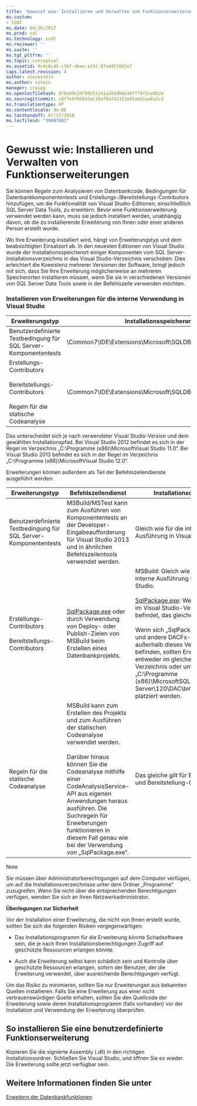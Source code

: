 ```yaml
---
title: 'Gewusst wie: Installieren und Verwalten von Funktionserweiterungen | Microsoft-Dokumentation'
ms.custom:
- SSDT
ms.date: 04/26/2017
ms.prod: sql
ms.technology: ssdt
ms.reviewer: ''
ms.suite: ''
ms.tgt_pltfrm: ''
ms.topic: conceptual
ms.assetid: 9cdc8cd5-c36f-4bee-a191-87ed457803e7
caps.latest.revision: 4
author: stevestein
ms.author: sstein
manager: craigg
ms.openlocfilehash: 078e69c2df09253141aa55d66e387f7972ce8b2e
ms.sourcegitcommit: c8f7e9f05043ac10af8a742153e81ab81aa6a3c3
ms.translationtype: HT
ms.contentlocale: de-DE
ms.lasthandoff: 07/17/2018
ms.locfileid: "39087882"
---
```

# <a name="how-to-install-and-manage-feature-extensions"></a>Gewusst wie: Installieren und Verwalten von Funktionserweiterungen
Sie können Regeln zum Analysieren von Datenbankcode, Bedingungen für Datenbankkomponententests und Erstellungs-/Bereitstellungs-Contributors hinzufügen, um die Funktionalität von Visual Studio-Editionen, einschließlich SQL Server Data Tools, zu erweitern. Bevor eine Funktionserweiterung verwendet werden kann, muss sie jedoch installiert werden, unabhängig davon, ob die zu installierende Erweiterung von Ihnen oder einer anderen Person erstellt wurde.  
  
Wo Ihre Erweiterung installiert wird, hängt von Erweiterungstyp und dem beabsichtigten Einsatzort ab. In den neuesten Editionen von Visual Studio wurde der Installationsspeicherort einiger Komponenten vom SQL Server-Installationsverzeichnis in das Visual Studio-Verzeichnis verschoben. Dies erleichtert die Koexistenz mehrerer Versionen der Software, bringt jedoch mit sich, dass Sie Ihre Erweiterung möglicherweise an mehreren Speicherorten installieren müssen, wenn Sie sie in verschiedenen Versionen von SQL Server Data Tools sowie in der Befehlszeile verwenden möchten.  
  
### <a name="installing-extensions-for-use-inside-visual-studio"></a>Installieren von Erweiterungen für die interne Verwendung in Visual Studio  
  
|Erweiterungstyp|Installationsspeicherort|  
|------------------|--------------------|  
|Benutzerdefinierte Testbedingung für SQL Server-Komponententests|<Visual Studio Install Dir>\Common7\IDE\Extensions\\Microsoft\SQLDB\TestConditions|  
|Erstellungs-Contributors<br /><br />Bereitstellungs-Contributors<br /><br />Regeln für die statische Codeanalyse|<Visual Studio Install Dir>\Common7\IDE\Extensions\\Microsoft\SQLDB\DAC\120\Extensions|  
  
Das <Visual Studio Install Dir> unterscheidet sich je nach verwendeter Visual Studio-Version und dem gewählten Installationspfad. Bei Visual Studio 2012 befindet es sich in der Regel im Verzeichnis „C:\Programme (x86)\\MicrosoftVisual Studio 11.0“. Bei Visual Studio 2013 befindet es sich in der Regel im Verzeichnis „C:\Programme (x86)\\MicrosoftVisual Studio 12.0“.  
  
Erweiterungen können außerdem als Teil der Befehlszeilendienste ausgeführt werden:  
  
|Erweiterungstyp|Befehlszeilendienst|Installationsordner|  
|------------------|------------------------|------------------|  
|Benutzerdefinierte Testbedingung für SQL Server-Komponententests|MSBuild/MSTest kann zum Ausführen von Komponententests an der Developer-Eingabeaufforderung für Visual Studio 2013 und in ähnlichen Befehlszeilentools verwendet werden.|Gleich wie für die interne Ausführung in Visual Studio.|  
|Erstellungs-Contributors<br /><br />Bereitstellungs-Contributors|[SqlPackage.exe](../tools/sqlpackage.md) oder durch Verwendung von Deploy- oder Publish-Zielen von MSBuild beim Erstellen eines Datenbankprojekts.|MSBuild: Gleich wie für die interne Ausführung in Visual Studio.<br /><br />[SqlPackage.exe](../tools/sqlpackage.md): Wenn sie sich im Visual Studio-Verzeichnis befindet, das gleiche wie vorher.<br /><br />Wenn sich „SqlPackage.exe“ und andere DACFx-DLLs außerhalb dieses Verzeichnisses befinden, sollten Erweiterungen entweder im gleichen Verzeichnis oder unter „C:\Programme (x86)\\MicrosoftSQL Server\120\DAC\bin\Extensions“ platziert werden.|  
|Regeln für die statische Codeanalyse|MSBuild kann zum Erstellen des Projekts und zum Ausführen der statischen Codeanalyse verwendet werden.<br /><br />Darüber hinaus können Sie die Codeanalyse mithilfe einer CodeAnalysisService-API aus eigenen Anwendungen heraus ausführen. Die Suchregeln für Erweiterungen funktionieren in diesem Fall genau wie bei der Verwendung von „SqlPackage.exe“.|Das gleiche gilt für Erstellungs- und Bereitstellung-Contributors|  
  
> [!NOTE]  
> Sie müssen über Administratorberechtigungen auf dem Computer verfügen, um auf die Installationsverzeichnisse unter dem Ordner „Programme“ zuzugreifen. Wenn Sie nicht über die entsprechenden Berechtigungen verfügen, wenden Sie sich an Ihren Netzwerkadministrator.  
  
**Überlegungen zur Sicherheit**  
  
Vor der Installation einer Erweiterung, die nicht von Ihnen erstellt wurde, sollten Sie sich die folgenden Risiken vergegenwärtigen:  
  
-   Das Installationsprogramm für die Erweiterung könnte Schadsoftware sein, die je nach Ihren Installationsberechtigungen Zugriff auf geschützte Ressourcen erlangen könnte.  
  
-   Auch die Erweiterung selbst kann schädlich sein und Kontrolle über geschützte Ressourcen erlangen, sofern der Benutzer, der die Erweiterung verwendet, über ausreichende Berechtigungen verfügt.  
  
Um das Risiko zu minimieren, sollten Sie nur Erweiterungen aus bekannten Quellen installieren. Falls Sie eine Erweiterung aus einer nicht vertrauenswürdigen Quelle erhalten, sollten Sie den Quellcode der Erweiterung sowie deren Installationsprogramm (falls vorhanden) vor der Installation und Verwendung der Erweiterung überprüfen.  
  
## <a name="to-install-a-custom-feature-extension"></a>So installieren Sie eine benutzerdefinierte Funktionserweiterung  
Kopieren Sie die signierte Assembly (.dll) in den richtigen Installationsordner. Schließen Sie Visual Studio, und öffnen Sie es wieder. Die Erweiterung sollte jetzt verfügbar sein.  
  
## <a name="see-also"></a>Weitere Informationen finden Sie unter  
[Erweitern der Datenbankfunktionen](../ssdt/extending-the-database-features.md)  
  
